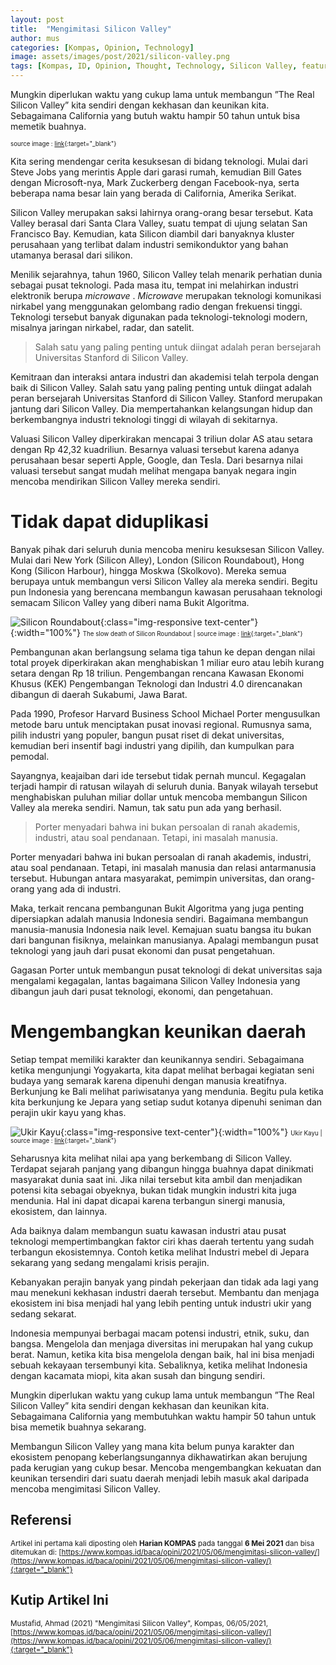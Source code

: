 ```yaml
---
layout: post
title:  "Mengimitasi Silicon Valley"
author: mus
categories: [Kompas, Opinion, Technology]
image: assets/images/post/2021/silicon-valley.png
tags: [Kompas, ID, Opinion, Thought, Technology, Silicon Valley, featured]
---
```


Mungkin diperlukan waktu yang cukup lama untuk membangun ”The Real Silicon Valley” kita sendiri dengan kekhasan dan keunikan kita. Sebagaimana California yang butuh waktu hampir 50 tahun untuk bisa memetik buahnya.

<small><small>source image : [link](https://www.mehmetkizilay.com/#/hbo-silicon-valley-main-titles/){:target="_blank"}</small></small>

Kita sering mendengar cerita kesuksesan di bidang teknologi. Mulai dari Steve Jobs yang merintis Apple dari garasi rumah, kemudian Bill Gates dengan Microsoft-nya, Mark Zuckerberg dengan Facebook-nya, serta beberapa nama besar lain yang berada di California, Amerika Serikat.

Silicon Valley merupakan saksi lahirnya orang-orang besar tersebut. Kata Valley berasal dari Santa Clara Valley, suatu tempat di ujung selatan San Francisco Bay. Kemudian, kata Silicon diambil dari banyaknya kluster perusahaan yang terlibat dalam industri semikonduktor yang bahan utamanya berasal dari silikon.

Menilik sejarahnya, tahun 1960, Silicon Valley telah menarik perhatian dunia sebagai pusat teknologi. Pada masa itu, tempat ini melahirkan industri elektronik berupa *microwave* . *Microwave* merupakan teknologi komunikasi nirkabel yang menggunakan gelombang radio dengan frekuensi tinggi. Teknologi tersebut banyak digunakan pada teknologi-teknologi modern, misalnya jaringan nirkabel, radar, dan satelit.

> Salah satu yang paling penting untuk diingat adalah peran bersejarah Universitas Stanford di Silicon Valley.


Kemitraan dan interaksi antara industri dan akademisi telah terpola dengan baik di Silicon Valley. Salah satu yang paling penting untuk diingat adalah peran bersejarah Universitas Stanford di Silicon Valley. Stanford merupakan jantung dari Silicon Valley. Dia mempertahankan kelangsungan hidup dan berkembangnya industri teknologi tinggi di wilayah di sekitarnya.

Valuasi Silicon Valley diperkirakan mencapai 3 triliun dolar AS atau setara dengan Rp 42,32 kuadriliun. Besarnya valuasi tersebut karena adanya perusahaan besar seperti Apple, Google, dan Tesla. Dari besarnya nilai valuasi tersebut sangat mudah melihat mengapa banyak negara ingin mencoba mendirikan Silicon Valley mereka sendiri.


# Tidak dapat diduplikasi

Banyak pihak dari seluruh dunia mencoba meniru kesuksesan Silicon Valley. Mulai dari New York (Silicon Alley), London (Silicon Roundabout), Hong Kong (Silicon Harbour), hingga Moskwa (Skolkovo). Mereka semua berupaya untuk membangun versi Silicon Valley ala mereka sendiri. Begitu pun Indonesia yang berencana membangun kawasan perusahaan teknologi semacam Silicon Valley yang diberi nama Bukit Algoritma.

![Silicon Roundabout](/assets/images/post/2021/silicon-roundabout.jpg){:class="img-responsive text-center"}{:width="100%"} 
<small><small>The slow death of Silicon Roundabout
 | source image : [link](https://www.theguardian.com/cities/2014/mar/10/slow-death-of-silicon-roundabout){:target="_blank"}</small></small>

Pembangunan akan berlangsung selama tiga tahun ke depan dengan nilai total proyek diperkirakan akan menghabiskan 1 miliar euro atau lebih kurang setara dengan Rp 18 triliun. Pengembangan rencana Kawasan Ekonomi Khusus (KEK) Pengembangan Teknologi dan Industri 4.0 direncanakan dibangun di daerah Sukabumi, Jawa Barat.

Pada 1990, Profesor Harvard Business School Michael Porter mengusulkan metode baru untuk menciptakan pusat inovasi regional. Rumusnya sama, pilih industri yang populer, bangun pusat riset di dekat universitas, kemudian beri insentif bagi industri yang dipilih, dan kumpulkan para pemodal.

Sayangnya, keajaiban dari ide tersebut tidak pernah muncul. Kegagalan terjadi hampir di ratusan wilayah di seluruh dunia. Banyak wilayah tersebut menghabiskan puluhan miliar dollar untuk mencoba membangun Silicon Valley ala mereka sendiri. Namun, tak satu pun ada yang berhasil.

> Porter menyadari bahwa ini bukan persoalan di ranah akademis, industri, atau soal pendanaan. Tetapi, ini masalah manusia.

Porter menyadari bahwa ini bukan persoalan di ranah akademis, industri, atau soal pendanaan. Tetapi, ini masalah manusia dan relasi antarmanusia tersebut. Hubungan antara masyarakat, pemimpin universitas, dan orang-orang yang ada di industri.

Maka, terkait rencana pembangunan Bukit Algoritma yang juga penting dipersiapkan adalah manusia Indonesia sendiri. Bagaimana membangun manusia-manusia Indonesia naik level. Kemajuan suatu bangsa itu bukan dari bangunan fisiknya, melainkan manusianya. Apalagi membangun pusat teknologi yang jauh dari pusat ekonomi dan pusat pengetahuan.

Gagasan Porter untuk membangun pusat teknologi di dekat universitas saja mengalami kegagalan, lantas bagaimana Silicon Valley Indonesia yang dibangun jauh dari pusat teknologi, ekonomi, dan pengetahuan.


# Mengembangkan keunikan daerah

Setiap tempat memiliki karakter dan keunikannya sendiri. Sebagaimana ketika mengunjungi Yogyakarta, kita dapat melihat berbagai kegiatan seni budaya yang semarak karena dipenuhi dengan manusia kreatifnya. Berkunjung ke Bali melihat pariwisatanya yang mendunia. Begitu pula ketika kita berkunjung ke Jepara yang setiap sudut kotanya dipenuhi seniman dan perajin ukir kayu yang khas.

![Ukir Kayu](/assets/images/post/2021/ukir-kayu.jpg){:class="img-responsive text-center"}{:width="100%"} 
<small><small>Ukir Kayu
 | source image : [link](https://en.wikipedia.org/wiki/Wood_carving#/media/File:Work_of_Master_Woodcarver_Alexander_A._Grabovetskiy.jpg){:target="_blank"}</small></small>

Seharusnya kita melihat nilai apa yang berkembang di Silicon Valley. Terdapat sejarah panjang yang dibangun hingga buahnya dapat dinikmati masyarakat dunia saat ini. Jika nilai tersebut kita ambil dan menjadikan potensi kita sebagai obyeknya, bukan tidak mungkin industri kita juga mendunia. Hal ini dapat dicapai karena terbangun sinergi manusia, ekosistem, dan lainnya.

Ada baiknya dalam membangun suatu kawasan industri atau pusat teknologi mempertimbangkan faktor ciri khas daerah tertentu yang sudah terbangun ekosistemnya. Contoh ketika melihat Industri mebel di Jepara sekarang yang sedang mengalami krisis perajin.

Kebanyakan perajin banyak yang pindah pekerjaan dan tidak ada lagi yang mau menekuni kekhasan industri daerah tersebut. Membantu dan menjaga ekosistem ini bisa menjadi hal yang lebih penting untuk industri ukir yang sedang sekarat.

Indonesia mempunyai berbagai macam potensi industri, etnik, suku, dan bangsa. Mengelola dan menjaga diversitas ini merupakan hal yang cukup berat. Namun, ketika kita bisa mengelola dengan baik, hal ini bisa menjadi sebuah kekayaan tersembunyi kita. Sebaliknya, ketika melihat Indonesia dengan kacamata miopi, kita akan susah dan bingung sendiri.

Mungkin diperlukan waktu yang cukup lama untuk membangun ”The Real Silicon Valley” kita sendiri dengan kekhasan dan keunikan kita. Sebagaimana California yang membutuhkan waktu hampir 50 tahun untuk bisa memetik buahnya sekarang.

Membangun Silicon Valley yang mana kita belum punya karakter dan ekosistem penopang keberlangsungannya dikhawatirkan akan berujung pada kerugian yang cukup besar. Mencoba mengembangkan kekuatan dan keunikan tersendiri dari suatu daerah menjadi lebih masuk akal daripada mencoba mengimitasi Silicon Valley. 



## Referensi

<small>Artikel ini pertama kali diposting oleh **Harian KOMPAS** pada tanggal **6 Mei 2021** dan bisa ditemukan di: [https://www.kompas.id/baca/opini/2021/05/06/mengimitasi-silicon-valley/](https://www.kompas.id/baca/opini/2021/05/06/mengimitasi-silicon-valley/){:target="_blank"} </small>


## Kutip Artikel Ini

<small>Mustafid, Ahmad (2021) "Mengimitasi Silicon Valley", Kompas, 06/05/2021, [https://www.kompas.id/baca/opini/2021/05/06/mengimitasi-silicon-valley/](https://www.kompas.id/baca/opini/2021/05/06/mengimitasi-silicon-valley/){:target="_blank"}</small>





